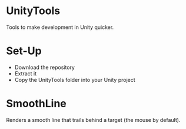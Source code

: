 # UnityTools
Tools to make development in Unity quicker.

# Set-Up
- Download the repository
- Extract it
- Copy the UnityTools folder into your Unity project

# SmoothLine
Renders a smooth line that trails behind a target (the mouse by default).
